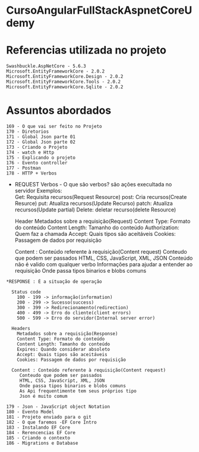 # CursoAngularFullStackAspnetCoreUdemy

# Referencias utilizada no projeto
    Swashbuckle.AspNetCore - 5.6.3
    Microsoft.EntityFrameworkCore - 2.0.2
    Microsoft.EntityFrameworkCore.Design - 2.0.2
    Microsoft.EntityFrameworkCore.Tools - 2.0.2
    Microsoft.EntityFrameworkCore.Sqlite - 2.0.2

# Assuntos abordados
    169 - O que vai ser feito no Projeto
    170 - Diretorios
    171 - Global Json parte 01
    172 - Global Json parte 02
    173 - Criando o Projeto
    174 - watch e Http
    175 - Explicando o projeto
    176 - Evento controller
    177 - Postman
    178 - HTTP + Verbos

   * REQUEST 
    Verbos -  O que são verbos? são ações execultada no servidor
     Exemplos:  
        Get: Requisita recursos(Request Resource) 
        post: Cria recursos(Create Resurce)
        put: Atualiza recursos(Update Recurso)
        patch: Atualiza recursos(Update partial)
        Delete: deletar recurso(delete Resource)

     Header
        Metadados sobre a requisição(Request)
        Content Type: Formato do conteúdo
        Content Length: Tamanho do conteúdo
        Authorization: Quem faz a chamada
        Accept: Quais tipos são aceitáveis 
        Cookies: Passagem de dados por requisição 
         
     Content : Conteúdo referente à requisição(Content request)
         Conteudo que podem ser passados
         HTML, CSS, JavaScript, XML, JSON
         Conteúdo não é valido com qualquer verbo
         Informações para ajudar a entender ao requisição
         Onde passa tipos binarios e blobs comuns 

    *RESPONSE : É a situação de operação
   
      Status code
        100 - 199 -> informação(information)        
        200 - 299 -> Sucesso(success)
        300 - 399 -> Redirecionamento(redirection)
        400 - 499 -> Erro do cliente(client errors)
        500 - 599 -> Erro do servidor(Internal server error)

      Headers
        Metadados sobre a requisição(Response)
        Content Type: Formato do conteúdo
        Content Length: Tamanho do conteúdo
        Expires: Quando considerar absoleto
        Accept: Quais tipos são aceitáveis 
        Cookies: Passagem de dados por requisição 

      Content : Conteúdo referente à requisição(Content request)
         Conteudo que podem ser passados
         HTML, CSS, JavaScript, XML, JSON
         Onde passa tipos binarios e blobs comuns 
         As Api frequentimente tem seus próprios tipo
         Json é muito comum

    179 - Json - JavaScript object Notation
    180 - Evento Model
    181 - Projeto enviado para o git
    182 - O que faremos -EF Core Intro
    183 - Instalando EF Core
    184 - Rerencencias EF Core
    185 - Criando o contexto
    186 - Migrations e Database
    


         